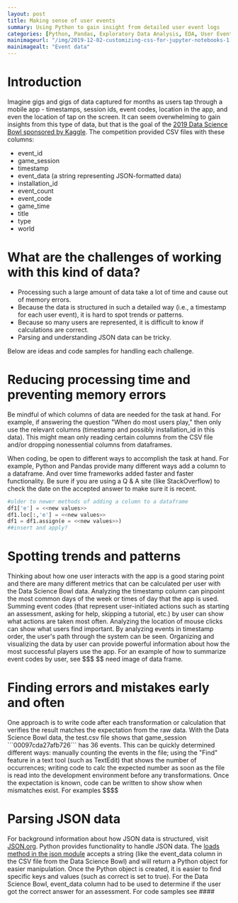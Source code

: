 ```yaml
---
layout: post
title: Making sense of user events 
summary: Using Python to gain insight from detailed user event logs   
categories: [Python, Pandas, Exploratory Data Analysis, EDA, User Events]
mainimageurl: "/img/2019-12-02-customizing-css-for-jupyter-notebooks-1.png"
mainimagealt: "Event data"
---
```


<h1 class="h4">Introduction</h1>
Imagine gigs and gigs of data captured for months as users tap through a mobile app - timestamps, session ids, event codes, location in the app, and even the location of tap on the screen.   It can seem overwhelming to gain insights from this type of data, but that is the goal of the <a href="https://www.kaggle.com/c/data-science-bowl-2019/overview" target="_blank">2019 Data Science Bowl sponsored by Kaggle</a>.  The competition provided CSV files with these columns:
<ul>
	<li>event_id</li>
	<li>game_session</li>
	<li>timestamp</li>
	<li>event_data (a string representing JSON-formatted data)</li>
	<li>installation_id</li>
	<li>event_count</li>
	<li>event_code</li>
	<li>game_time</li>
	<li>title</li>
	<li>type</li>
	<li>world</li>
</ul>

<h1 class="h4">What are the challenges of working with this kind of data?</h1>
<ul>
	<li>Processing such a large amount of data take a lot of time and cause out of memory errors. </li>
	<li>Because the data is structured in such a detailed way (i.e., a timestamp for each user event), it is hard to spot trends or patterns.</li>
	<li>Because so many users are represented, it is difficult to know if calculations are correct.</li>
	<li>Parsing and understanding JSON data can be tricky.</li>
</ul>
Below are ideas and code samples for handling each challenge.


<h1 class="h4">Reducing processing time and preventing memory errors</h1>
Be mindful of which columns of data are needed for the task at hand.  For example, if answering the question "When do most users play," then only use the relevant columns (timestamp and possibly installation_id in this data).  This might mean only reading certain columns from the CSV file and/or dropping nonessential columns from dataframes.  

When coding, be open to different ways to accomplish the task at hand.  For example, Python and Pandas provide many different ways add a column to a dataframe.  And over time frameworks added faster and faster functionality.  Be sure if you are using a Q & A site (like StackOverflow) to check the date on the accepted answer to make sure it is recent.  
```Python
#older to newer methods of adding a column to a dataframe
df1['e'] = <<new values>>
df1.loc[:,'e'] = <<new values>>
df1 = df1.assign(e = <<new values>>)
##insert and apply?

```
<h1 class="h4">Spotting trends and patterns</h1>
Thinking about how one user interacts with the app is a good staring point and there are many different metrics that can be calculated per user with the Data Science Bowl data.  Analyzing the timestamp column can pinpoint the most common days of the week or times of day that the app is used.  Summing event codes (that represent user-initiated actions such as starting an assessment, asking for help, skipping a tutorial, etc.) by user can show what actions are taken most often.   Analyzing the location of mouse clicks can show what users find important.  By analyzing events in timestamp order, the user's path through the system can be seen. Organizing and visualizing the data by user can provide powerful information about how the most successful players use the app. For an example of how to summarize event codes by user, see $$$
$$ need image of data frame.  

<h1 class="h4">Finding errors and mistakes early and often</h1>
One approach is to write code after each transformation or calculation that verifies the result matches the expectation from the raw data.  With the Data Science Bowl data, the test.csv file shows that game_session ```00097cda27afb726``` has 36 events. This can be quickly determined different ways: manually counting the events in the file; using the "Find" feature in a text tool (such as TextEdit) that shows the number of occurrences; writing code to calc the expected number as soon as the file is read into the development environment before any transformations.  Once the expectation is known, code can be written to show show when mismatches exist.  For examples $$$$   


<h1 class="h4">Parsing JSON data</h1> 
For background information about how JSON data is structured, visit <a href="https://www.json.org/json-en.html">JSON.org</a>.  Python provides functionality to handle JSON data.  The <a href="https://docs.python.org/3.7/library/json.html" target="_blank">loads method in the json module<a>  accepts a string (like the event_data column in the CSV file from the Data Science Bowl) and will return a Python object for easier manipulation.  Once the Python object is created, it is easier to find specific keys and values (such as correct is set to true).  For the Data Science Bowl, event_data column had to be used to determine if the user got the correct answer for an assessment.  For code samples see ####
 

